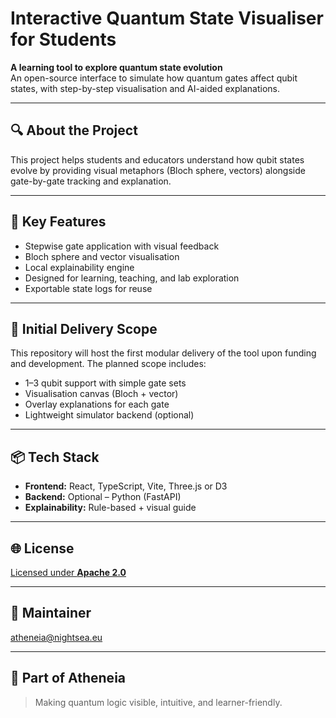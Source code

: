 # Interactive Quantum State Visualiser for Students

**A learning tool to explore quantum state evolution**  
An open-source interface to simulate how quantum gates affect qubit states, with step-by-step visualisation and AI-aided explanations.

---

## 🔍 About the Project

This project helps students and educators understand how qubit states evolve by providing visual metaphors (Bloch sphere, vectors) alongside gate-by-gate tracking and explanation.

---

## 🎯 Key Features

- Stepwise gate application with visual feedback  
- Bloch sphere and vector visualisation  
- Local explainability engine  
- Designed for learning, teaching, and lab exploration  
- Exportable state logs for reuse

---

## 🧪 Initial Delivery Scope

This repository will host the first modular delivery of the tool upon funding and development. The planned scope includes:

- 1–3 qubit support with simple gate sets  
- Visualisation canvas (Bloch + vector)  
- Overlay explanations for each gate  
- Lightweight simulator backend (optional)

---

## 📦 Tech Stack

- **Frontend:** React, TypeScript, Vite, Three.js or D3  
- **Backend:** Optional – Python (FastAPI)  
- **Explainability:** Rule-based + visual guide



---

## 🌐 License

[Licensed under **Apache 2.0**](LICENSE)

---

## 🤝 Maintainer

[atheneia@nightsea.eu](https://nightsea.eu/research.html)

---

## 🧭 Part of Atheneia

> Making quantum logic visible, intuitive, and learner-friendly.
